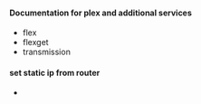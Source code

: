#### Documentation for plex and additional services
- flex
- flexget
- transmission

#### set static ip from router
- 